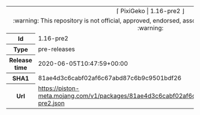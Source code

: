 <html><table>
<tr><td colspan="2" align="center"><img width="0" height="0"><br/>⌈ PixiGeko | 1.16-pre2 ⌋<br/><img width="0" height="0"></td></tr>
<tr><td colspan="2" align="center"><img width="0" height="0"><br/>
:warning: This repository is not official, approved, endorsed, associated or connected with Mojang :warning:
<br/><img width="0" height="0"></td></tr>
<tr><th>Id</th><td>1.16-pre2</td></tr>
<tr><th>Type</th><td>pre-releases</td></tr>
<tr><th>Release time</th><td>2020-06-05T10:47:59+00:00</td></tr>
<tr><th>SHA1</th><td>81ae4d3c6cabf02af6c67abd87c6b9c9501bdf26</td></tr>
<tr><th>Url</th><td><a href="https://piston-meta.mojang.com/v1/packages/81ae4d3c6cabf02af6c67abd87c6b9c9501bdf26/1.16-pre2.json">https://piston-meta.mojang.com/v1/packages/81ae4d3c6cabf02af6c67abd87c6b9c9501bdf26/1.16-pre2.json</a></td></tr>